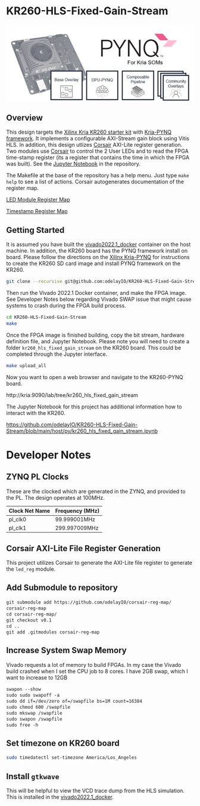 # KR260-HLS-Fixed-Gain-Stream
<p align="center">
  <img src="./doc/kriapynq.png">
</p>




## Overview

This design targets the [Xilinx Kria KR260 starter kit](https://www.xilinx.com/products/som/kria/kr260-robotics-starter-kit.html) with [Kria-PYNQ framework](https://github.com/Xilinx/Kria-PYNQ).  It implements a configurable AXI-Stream gain block using Vitis HLS.  In addition, this design utlizes [Corsair](https://github.com/odelayIO/corsair-reg-map/tree/b59d100e01f0f7f7dbdeb8154418169900fc06a0) AXI-Lite register generation.  Two modules use [Corsair](https://github.com/odelayIO/corsair-reg-map/tree/b59d100e01f0f7f7dbdeb8154418169900fc06a0) to control the 2 User LEDs and to read the FPGA time-stamp register (its a register that contains the time in which the FPGA was built). See the [Jupyter Notebook](https://github.com/odelayIO/KR260-HLS-Fixed-Gain-Stream/blob/main/host/py/kr260_hls_fixed_gain_stream.ipynb) in the repository.

The Makefile at the base of the repository has a help menu.  Just type `make help` to see a list of actions.  Corsair autogenerates documentation of the register map. 

[LED Module Register Map](https://github.com/odelayIO/KR260-HLS-Fixed-Gain-Stream/blob/main/fpga/lib/led_reg/doc/led_reg.md)

[Timestamp Register Map](https://github.com/odelayIO/KR260-HLS-Fixed-Gain-Stream/blob/main/fpga/lib/timestamp/doc/timestamp_reg.md)



## Getting Started

It is assumed you have built the [vivado2022.1_docker](https://github.com/odelayIO/vivado2022.1_docker) container on the host machine.  In addition, the KR260 board has the PYNQ framework install on board.  Please follow the directions on the [Xilinx Kria-PYNQ](https://github.com/Xilinx/Kria-PYNQ) for instructions to create the KR260 SD card image and install PYNQ framework on the KR260. 

```bash
git clone --recursive git@github.com:odelayIO/KR260-HLS-Fixed-Gain-Stream.git
```

Then run the Vivado 2022.1 Docker container, and make the FPGA image.  See Developer Notes below regarding Vivado SWAP issue that might cause systems to crash during the FPGA build process.

```bash
cd KR260-HLS-Fixed-Gain-Stream
make
```

Once the FPGA image is finished building, copy the bit stream, hardware definition file, and Jupyter Notebook.  Please note you will need to create a folder `kr260_hls_fixed_gain_stream` on the KR260 board.  This could be completed through the Jupyter interface.

```bash
make upload_all
```

Now you want to open a web browser and navigate to the KR260-PYNQ board.  

http://kria:9090/lab/tree/kr260_hls_fixed_gain_stream

The Jupyter Notebook for this project has additional information how to interact with the KR260. 

https://github.com/odelayIO/KR260-HLS-Fixed-Gain-Stream/blob/main/host/py/kr260_hls_fixed_gain_stream.ipynb







# Developer Notes

## ZYNQ PL Clocks

These are the clocked which are generated in the ZYNQ, and provided to the PL.  The design operates at 100MHz.

| Clock Net Name | Frequency (MHz) |
| -------------- | --------------- |
| pl_clk0        | 99.999001MHz    |
| pl_clk1        | 299.997009MHz   |



## Corsair AXI-Lite File Register Generation

This project utilizes Corsair to generate the AXI-Lite file register to generate the `led_reg` module.  



## Add Submodule to repository

```
git submodule add https://github.com/odelayIO/corsair-reg-map/ corsair-reg-map
cd corsair-reg-map/
git checkout v0.1
cd ..
git add .gitmodules corsair-reg-map
```



## Increase System Swap Memory

Vivado requests a lot of memory to build FPGAs.  In my case the Vivado build crashed when I set the CPU job to 8 cores.  I have 2GB swap, which I want to increase to 12GB

```
swapon --show
sudo sudo swapoff -a
sudo dd if=/dev/zero of=/swapfile bs=1M count=16384
sudo chmod 600 /swapfile
sudo mkswap /swapfile
sudo swapon /swapfile
sudo free -h
```



## Set timezone on KR260 board

```bash
sudo timedatectl set-timezone America/Los_Angeles
```



## Install `gtkwave`

This will be helpful to view the VCD trace dump from the HLS simulation.  This is installed in the [vivado2022.1_docker](https://github.com/odelayIO/vivado2022.1_docker).







